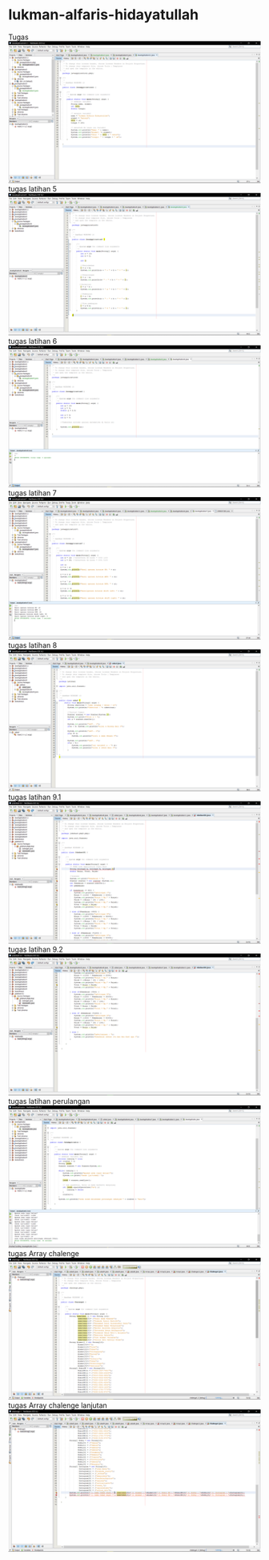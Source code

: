 # lukman-alfaris-hidayatullah
Tugas
![Alt text](https://github.com/lhidayatullah/lukman-alfaris-hidayatullah/blob/master/java%20application%201.png)
tugas latihan 5
![Alt text](https://github.com/lhidayatullah/lukman-alfaris-hidayatullah/blob/master/java%20application%205.png)
tugas latihan 6 
![Alt text](https://github.com/lhidayatullah/lukman-alfaris-hidayatullah/blob/master/java%20application%206.png)
tugas latihan 7
![Alt text](https://github.com/lhidayatullah/lukman-alfaris-hidayatullah/blob/master/java%20application%207.png)
tugas latihan 8
![Alt text](https://github.com/lhidayatullah/lukman-alfaris-hidayatullah/blob/master/java%20application%208.png)
tugas latihan 9.1
![Alt text](https://github.com/lhidayatullah/lukman-alfaris-hidayatullah/blob/master/jobsheet%208.1.png)
tugas latihan 9.2
![Alt text](https://github.com/lhidayatullah/lukman-alfaris-hidayatullah/blob/master/jobsheet%208.2.png)
tugas latihan perulangan
![Alt text](https://github.com/lhidayatullah/lukman-alfaris-hidayatullah/blob/master/java%20application%209.png)
tugas Array chalenge 
![Alt text](https://github.com/lhidayatullah/lukman-alfaris-hidayatullah/blob/master/chalenge%201%20array.png)
tugas Array chalenge lanjutan 
![Alt text](https://github.com/lhidayatullah/lukman-alfaris-hidayatullah/blob/master/chalenge%201%20array%201.png)
